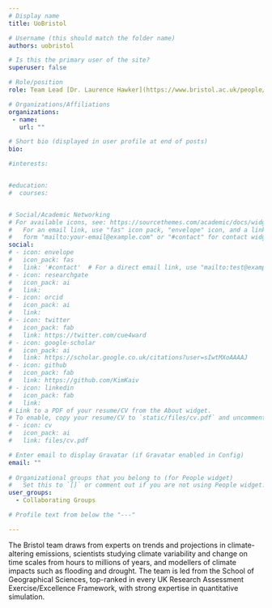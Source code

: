 ```yaml
---
# Display name
title: UoBristol

# Username (this should match the folder name)
authors: uobristol

# Is this the primary user of the site?
superuser: false

# Role/position 
role: Team Lead [Dr. Laurence Hawker](https://www.bristol.ac.uk/people/person/Laurence-Hawker-040acbe5-6c8b-4ada-b446-bae794bbbef7/)

# Organizations/Affiliations
organizations:
 - name: 
   url: "" 

# Short bio (displayed in user profile at end of posts)
bio: 

#interests:


#education:
#  courses:


# Social/Academic Networking
# For available icons, see: https://sourcethemes.com/academic/docs/widgets/#icons
#   For an email link, use "fas" icon pack, "envelope" icon, and a link in the
#   form "mailto:your-email@example.com" or "#contact" for contact widget.
social:
# - icon: envelope
#   icon_pack: fas
#   link: '#contact'  # For a direct email link, use "mailto:test@example.org".
# - icon: researchgate
#   icon_pack: ai
#   link: 
# - icon: orcid
#   icon_pack: ai
#   link: 
# - icon: twitter
#   icon_pack: fab
#   link: https://twitter.com/cue4ward
# - icon: google-scholar
#   icon_pack: ai
#   link: https://scholar.google.co.uk/citations?user=sIwtMXoAAAAJ
# - icon: github
#   icon_pack: fab
#   link: https://github.com/KimKaiv
# - icon: linkedin
#   icon_pack: fab
#   link: 
# Link to a PDF of your resume/CV from the About widget.
# To enable, copy your resume/CV to `static/files/cv.pdf` and uncomment the lines below.  
# - icon: cv
#   icon_pack: ai
#   link: files/cv.pdf

# Enter email to display Gravatar (if Gravatar enabled in Config)
email: ""
  
# Organizational groups that you belong to (for People widget)
#   Set this to `[]` or comment out if you are not using People widget.  
user_groups: 
  - Collaborating Groups

# Profile text from below the "---"

---
```

The Bristol team draws from experts on trends and projections in climate-altering 
emissions, scientists studying climate variability and change on time scales from 
hours to millions of years, and modellers of climate impacts such as flooding and 
drought. The team is led from the School of Geographical Sciences, top-ranked in 
every UK Research Assessment Exercise/Excellence Framework, with strong expertise 
in quantitative simulation.




